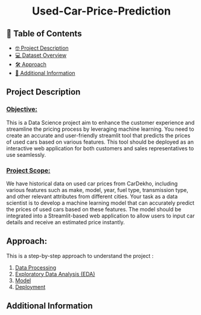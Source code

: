 <h1 align="center"> Used-Car-Price-Prediction</h1>


## 📝 Table of Contents

- [🤓 Project Description](#project-description)
- [💻 Dataset Overview](https://github.com/Avijit-Jana/Used-Car-Price-Prediction/tree/main/DataSets)
- [🛠️ Approach](#approach)
- [📧 Additional Information](#additional-information)

## Project Description 

### <u>Objective:</u> 

This is a Data Science project aim to enhance the customer experience and streamline the pricing process by leveraging machine learning. You need to create an accurate and user-friendly streamlit tool that predicts the prices of used cars based on various features. This tool should be deployed as an interactive web application for both customers and sales representatives to use
seamlessly. 

### <u>Project Scope:</u>

We have historical data on used car prices from CarDekho, including various features such as make, model, year, fuel type, transmission type, and other relevant attributes from different cities. Your task as a data scientist is to develop a machine learning model that can accurately predict the prices of used cars based on these features. The model should be integrated into a Streamlit-based web application to allow users to input car details and receive an estimated price instantly.

## Approach:

This is a step-by-step approach to understand the project :
1) [Data Processing](https://github.com/Avijit-Jana/Used-Car-Price-Prediction/tree/main/Data%20Preprocessing%20%26%20Cleaning)
2) [Exploratory Data Analysis (EDA)]()
3) [Model](https://github.com/Avijit-Jana/Used-Car-Price-Prediction/tree/main/Model)
6) [Deployment]()

## Additional Information